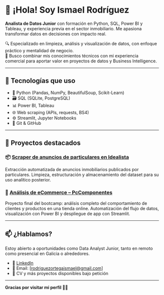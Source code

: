 # 👋 ¡Hola! Soy Ismael Rodríguez

**Analista de Datos Junior** con formación en Python, SQL, Power BI y Tableau, y experiencia previa en el sector inmobiliario. Me apasiona transformar datos en decisiones con impacto real.

🔍 Especializado en limpieza, análisis y visualización de datos, con enfoque práctico y mentalidad de negocio.  
🎯 Busco combinar mis conocimientos técnicos con mi experiencia comercial para aportar valor en proyectos de datos y Business Intelligence.

---

## 🧰 Tecnologías que uso

- 🐍 Python (Pandas, NumPy, BeautifulSoup, Scikit-Learn)
- 🗃️ SQL (SQLite, PostgreSQL)
- 📊 Power BI, Tableau
- 🌐 Web scraping (APIs, requests, BS4)
- ⚙️ Streamlit, Jupyter Notebooks
- 📁 Git & GitHub

---

## 🚀 Proyectos destacados

### 📦 [Scraper de anuncios de particulares en Idealista](https://github.com/ismaelz001/Particulares_Scraper)
Extracción automatizada de anuncios inmobiliarios publicados por particulares. Limpieza, estructuración y almacenamiento del dataset para su uso analítico posterior.

### 🛒 [Análisis de eCommerce – PcComponentes](https://github.com/ismaelz001/Proyecto-Final-Bootcamp)
Proyecto final del bootcamp: análisis completo del comportamiento de clientes y productos en una tienda online. Automatización del flujo de datos, visualización con Power BI y despliegue de app con Streamlit.

---

## 📫 ¿Hablamos?

Estoy abierto a oportunidades como Data Analyst Junior, tanto en remoto como presencial en Galicia o alrededores.

- 🔗 [LinkedIn](https://www.linkedin.com/in/ismael-rodriguez-b6155165/)
- 📧 Email: [rodriguezortegaismael@gmail.com] 
- 💼 CV y más proyectos disponibles bajo petición

---

**Gracias por visitar mi perfil 👨‍💻**
